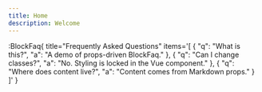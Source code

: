 ```yaml
---
title: Home
description: Welcome
---
```


:BlockFaq{
title="Frequently Asked Questions"
items='[
{ "q": "What is this?", "a": "A demo of props-driven BlockFaq." },
{ "q": "Can I change classes?", "a": "No. Styling is locked in the Vue component." },
{ "q": "Where does content live?", "a": "Content comes from Markdown props." }
]'
}
